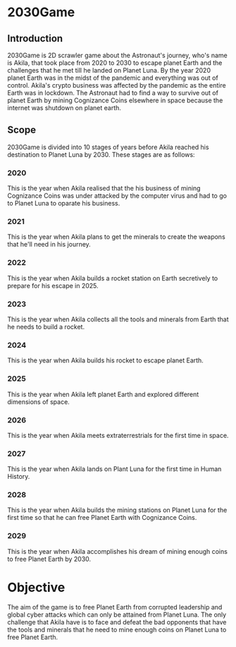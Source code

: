 # 2030Game

## Introduction

2030Game is 2D scrawler game about the Astronaut's journey, who's name is Akila, that took place from 2020 to 2030 to escape planet Earth and the challenges that he met till he landed on Planet Luna. By the year 2020 planet Earth was in the midst of the pandemic and everything was out of control. Akila's crypto business was affected by the pandemic as the entire Earth was in lockdown. The Astronaut had to find a way to survive out of planet Earth by mining Cognizance Coins elsewhere in space because the internet was shutdown on planet earth.

## Scope

2030Game is divided into 10 stages of years before Akila reached his destination to Planet Luna by 2030. These stages are as follows:

### 2020

This is the year when Akila realised that the his business of mining Cognizance Coins was under attacked by the computer virus and had to go to Planet Luna to oparate his business.

### 2021

This is the year when Akila plans to get the minerals to create the weapons that he'll need in his journey.

### 2022

This is the year when Akila builds a rocket station on Earth secretively to prepare for his escape in 2025. 

### 2023

This is the year when Akila collects all the tools and minerals from Earth that he needs to build a rocket. 

### 2024

This is the year when Akila builds his rocket to escape planet Earth.

### 2025

This is the year when Akila left planet Earth and explored different dimensions of space.

### 2026

This is the year when Akila meets extraterrestrials for the first time in space.

### 2027

This is the year when Akila lands on Plant Luna for the first time in Human History.

### 2028

This is the year when Akila builds the mining stations on Planet Luna for the first time so that he can free Planet Earth with Cognizance Coins.

### 2029

This is the year when Akila accomplishes his dream of mining enough coins to free Planet Earth by 2030.

# Objective

The aim of the game is to free Planet Earth from corrupted leadership and global cyber attacks which can only be attained from Planet Luna. The only challenge that Akila have is to face and defeat the bad opponents that have the tools and minerals that he need to mine enough coins on Planet Luna to free Planet Earth.
